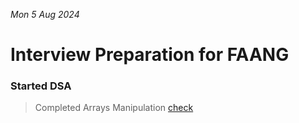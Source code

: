 _Mon 5 Aug 2024_

# Interview Preparation for FAANG

### Started DSA

> Completed Arrays Manipulation [check](./DSA/arrays/array-manipulation/main.cpp)

